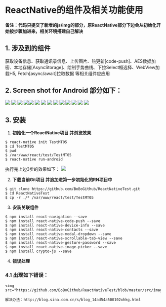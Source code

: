 # ReactNative的组件及相关功能使用

#### 备注：代码只提交了新增的js/img的部分，原ReactNative部分下边会从初始化开始按步骤加进来，相关环境搭建自己解决

## 1. 涉及到的组件
获取设备信息、获取通讯录信息、上传图片、热更新[code-push]、AES数据加密、本地存储[AsyncStorage]、绘制手势曲线、下拉Select框选择、WebView加载H5, Fetch[async/await]拉取数据 等相关组件应应用

##  2. Screen shot for Android 部分如下：

<img src="https://github.com/BoBoGithub/ReactNativeTest/blob/master/src/images/Y%5B(D%240T%601%7B%60BYJMT7%609%7B%24%7B9.png">  <img src="https://github.com/BoBoGithub/ReactNativeTest/blob/master/src/images/X~22R%7BAF1BV%5BETI%25JX75ZAX.png">
<img src="https://github.com/BoBoGithub/ReactNativeTest/blob/master/src/images/6%7DS%5B%60Y61W)QY%60P8XUL1VOWX.png">  <img src="https://github.com/BoBoGithub/ReactNativeTest/blob/master/src/images/VVVN7ZP%5BM%7DR1WMST)%7D%40EN3R.png"><img src="https://github.com/BoBoGithub/ReactNativeTest/blob/master/src/images/%7BQ%40~BTV14%24%60PZN%7DTAIN%7BZS0.png">
<img src="https://github.com/BoBoGithub/ReactNativeTest/blob/master/src/images/RMOTQRMF6BHUW_22U1%5BLQ~X.png">  <img src="https://github.com/BoBoGithub/ReactNativeTest/blob/master/src/images/2QQXFF7%60C%7BBWMFQ~NCA_UBD.png">
<img src="https://github.com/BoBoGithub/ReactNativeTest/blob/master/src/images/RMR5(2FY%25CU%7B3T%6081T(0RNU.png">
<img src="https://github.com/BoBoGithub/ReactNativeTest/blob/master/src/images/XH%7DAFN~GAD0~WH14I_V2XUW.png">  <img src="https://github.com/BoBoGithub/ReactNativeTest/blob/master/src/images/B%60%5DK3(%5DH8%7B8%60ZL%24893C%40P1S.png">
<img src="https://github.com/BoBoGithub/ReactNativeTest/blob/master/src/images/16PFBR~BJKY9~LT82B6GWXN.png">  <img src="https://github.com/BoBoGithub/ReactNativeTest/blob/master/src/images/%25P)K%5B%25KGPX%5BWA%5BM6RN(9TT8.png">
<img src="https://github.com/BoBoGithub/ReactNativeTest/blob/master/src/images/%7B78%40%407A1%40KZ%25UJ7Z%40HDY086.png">  <img src="https://github.com/BoBoGithub/ReactNativeTest/blob/master/src/images/~3%40%40%7B49(Z9JZX6)%7B5%7B6BDGS.png">

## 3. 安装
1. **初始化一个ReactNative项目 并浏览效果**

```
$ react-native init TestMT05
$ cd TestMT05
$ pwd 
$ /var/www/react/test/TestMT05
$ react-native run-android
```
 执行完上边3步的效果如下：
 <img src="https://github.com/BoBoGithub/ReactNativeTest/blob/master/src/images/H%40~3%5DD8FE_(PN~F5T4E1D~N.png">


2. **下载当前Git项目 并追加进第一步初始化的RN项目中**

```
$ git clone https://github.com/BoBoGithub/ReactNativeTest.git
$ cd ReactNativeTest
$ cp -r ./* /var/www/react/test/TestMT05
```

3. **安装关联组件**

```
$ npm install react-navigation --save
$ npm install react-native-code-push --save
$ npm install react-native-device-info --save
$ npm install react-native-contacts --save
$ npm install react-native-modal-dropdown --save
$ npm install react-native-scrollable-tab-view --save
$ npm install react-native-gesture-password --save
$ npm install react-native-image-picker --save
$ npm install crypto-js --save
```

4. **错误处理**
### 4.1 出现如下错误：
	<img src="https://github.com/BoBoGithub/ReactNativeTest/blob/master/src/images/%24P0%7B5A6QPK(_D%40((%60UYQQWK.png">
	
	解决办法：http://blog.sina.com.cn/s/blog_14ad54a500102xhkg.html